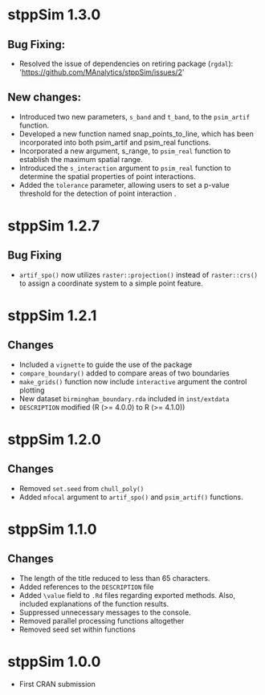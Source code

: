 # stppSim 1.3.0

## Bug Fixing:

- Resolved the issue of dependencies on retiring package (`rgdal`): 'https://github.com/MAnalytics/stppSim/issues/2'

## New changes:

- Introduced two new parameters, `s_band` and `t_band`, to the `psim_artif` function.
- Developed a new function named snap_points_to_line, which has been incorporated into both psim_artif and psim_real functions.
- Incorporated a new argument, s_range, to `psim_real` function to establish the maximum spatial range.
- Introduced the `s_interaction` argument to `psim_real` function to determine the spatial properties of point interactions.
- Added the `tolerance` parameter, allowing users to set a p-value threshold for the detection of point interaction .


# stppSim 1.2.7

## Bug Fixing

- `artif_spo()` now utilizes `raster::projection()` instead of `raster::crs()` to assign a coordinate system to a simple point feature.

# stppSim 1.2.1

## Changes

- Included a `vignette` to guide the use of the package
- `compare_boundary()` added to compare areas of two boundaries
- `make_grids()` function now include `interactive` argument the control plotting  
- New dataset `birmingham_boundary.rda` included in `inst/extdata`
- `DESCRIPTION` modified (R (>= 4.0.0) to R (>= 4.1.0))

# stppSim 1.2.0

## Changes

- Removed `set.seed` from `chull_poly()`
- Added `mfocal` argument to `artif_spo()` and `psim_artif()` functions.

# stppSim 1.1.0

## Changes

- The length of the title reduced to less than 65 characters.
- Added references to the `DESCRIPTION` file
- Added `\value` field to `.Rd` files regarding exported methods. Also, included explanations of the function results.
- Suppressed unnecessary messages to the console.
- Removed parallel processing functions altogether
- Removed seed set within functions

# stppSim 1.0.0

- First CRAN submission
